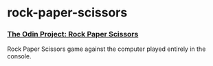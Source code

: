 # rock-paper-scissors

### [The Odin Project: Rock Paper Scissors](https://www.theodinproject.com/lessons/foundations-rock-paper-scissors)

Rock Paper Scissors game against the computer played entirely in the console.